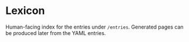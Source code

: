 # Lexicon

Human-facing index for the entries under `/entries`.  Generated pages can be produced later from the YAML entries.

